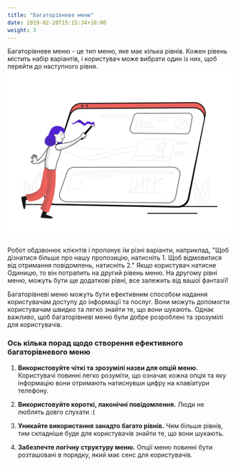 ```yaml
---
title: "Багаторівневе меню"
date: 2019-02-28T15:15:34+10:00
weight: 3
---
```


Багаторівневе меню - це тип меню, яке має кілька рівнів. Кожен рівень містить набір варіантів, і користувач може вибрати один із них, щоб перейти до наступного рівня.
![Багаторівневе меню](/images/illustrations/services1.png)

Робот обдзвонює клієнтів і пропонує їм різні варіанти, наприклад, "Щоб дізнатися більше про нашу пропозицію, натисніть 1. Щоб відмовитися від отримання повідомлень, натисніть 2." 
Якщо користувач натисне Одиницю, то він потрапить на другий рівень меню. На другому рівні меню, можуть бути ще додаткові рівні, все залежить від вашої фантазії!

Багаторівневі меню можуть бути ефективним способом надання користувачам доступу до інформації та послуг. Вони можуть допомогти користувачам швидко та легко знайти те, що вони шукають. Однак важливо, щоб багаторівневі меню були добре розроблені та зрозумілі для користувачів.

### Ось кілька порад щодо створення ефективного багаторівневого меню

1. **Використовуйте чіткі та зрозумілі назви для опцій меню.** Користувачі повинні легко розуміти, що означає кожна опція та яку інформацію вони отримають натиснувши цифру на клавіатури телефону.

2. **Використовуйте короткі, лаконічні повідомлення.** Люди не люблять довго слухати :(

3. **Уникайте використання занадто багато рівнів.** Чим більше рівнів, тим складніше буде для користувачів знайти те, що вони шукають.

4. **Забезпечте логічну структуру меню.** Опції меню повинні бути розташовані в порядку, який має сенс для користувачів.
